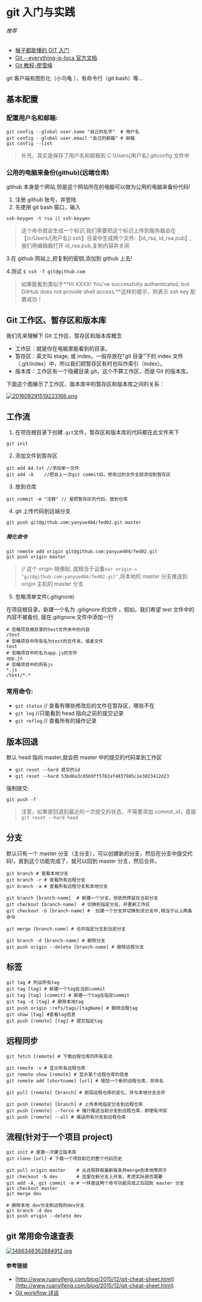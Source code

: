 # git 入门与实践

###### 推荐

- [猴子都能懂的 GIT 入门](https://backlog.com/git-tutorial/cn/)
- [Git --everything-is-loca 官方文档](https://git-scm.com/book/zh/v2)
- [Git 教程-廖雪峰](https://www.liaoxuefeng.com/wiki/0013739516305929606dd18361248578c67b8067c8c017b000)

git 客户端有图形化（小乌龟 ），有命令行（git bash）等...

## 基本配置

### 配置用户名和邮箱:

```shell
git config --global user.name "自己的名字"  # 用户名
git config --global user.email "自己的邮箱" # 邮箱
git config --list
```

> 补充，其实是保存了用户名和邮箱到 C:\\Users\[用户名\].gitconfig 文件中

### 公用的电脑来备份(github)(远端仓库)

github 本身是个网站,但是这个网站所在的电脑可以做为公用的电脑来备份代码!

1.  注册 github 账号，并登陆
2.  先使用 git bash 窗口，输入

```shell
ssh-keygen -t rsa || ssh-keygen
```

> 这个命令就会生成一个标识,我们需要把这个标识上传到服务器会在 【/c/Users/\[用户名\]/.ssh】目录中生成两个文件:【id_rsa, id_rsa.pub】, 我们用编辑器打开 id_rsa.pub,复制内容并关闭

3.在 github 网站上,把复制的密钥,添加到 github 上去!

4.测试 `$ ssh -T git@github.com`

> 如果能看到类似于\*\*Hi XXXX! You've successfully authenticated, but GitHub does not provide shell access.\*\*这样的提示，则表示 ssh key 配置成功！

## Git 工作区、暂存区和版本库

我们先来理解下 Git 工作区、暂存区和版本库概念

- 工作区：就是你在电脑里能看到的目录。
- 暂存区：英文叫 stage, 或 index。一般存放在"git 目录"下的 index 文件（.git/index）中，所以我们把暂存区有时也叫作索引（index）。
- 版本库：工作区有一个隐藏目录.git，这个不算工作区，而是 Git 的版本库。

下面这个图展示了工作区、版本库中的暂存区和版本库之间的关系：

[![201609291519223166.png](https://camo.githubusercontent.com/5da44aa168384787dd9e49fc699c514e8797c9e1/687474703a2f2f7777312e73696e61696d672e636e2f6c617267652f64663535316561356c7931673866303968733031396a32306a65303933646a6c2e6a7067)](https://camo.githubusercontent.com/5da44aa168384787dd9e49fc699c514e8797c9e1/687474703a2f2f7777312e73696e61696d672e636e2f6c617267652f64663535316561356c7931673866303968733031396a32306a65303933646a6c2e6a7067)

## 工作流

1.  在项目根目录下创建`.git`文件，暂存区和版本库的代码都在此文件夹下

```shell
git init
```

2.  添加文件到暂存区

```shell
git add A4.txt //添加单一文件
git add -A    //把自上一次git commit后，修改过的文件全部添加到暂存区
```

3.  放到仓库

```shell
git commit -m "注释" // 是把暂存区的代码，放到仓库
```

4.  git 上传代码到远端分支

```shell
git push git@github.com:yanyue404/fed02.git master
```

##### 简化命令

```shell
git remote add origin git@github.com:yanyue404/fed02.git
git push origin master
```

> // 这个 origin 随便起, 就相当于设置`var origin = "git@github.com:yanyue404/fed02.git"`,将本地的 master 分支推送到 origin 主机的 master 分支

5.  忽略清单文件(.gitignore)

在项目根目录，新建一个名为 .gitignore 的文件 。假如，我们希望 test 文件中的内容不被备份, 就在.gitignore 文件中添加一行

```shell
# 忽略项目根目录的test文件夹中的内容
/test
# 忽略项目中所有名为test的文件夹，或者文件
test
# 忽略项目中的名为app.js的文件
app.js
# 忽略项目中的所有js
*.js
/test/*.*
```

### 常用命令:

- `git status` // 查看有哪些修改后的文件在暂存区，哪些不在
- `git log` //只能看到 head 指向之前的提交记录
- `git reflog` // 查看所有的操作记录

## 版本回退

默认 head 指向 master,就会把 master 中的提交的代码拿到工作区

- `git reset --hard 提交的id`
- `git reset --hard 53bd6a3cd5b9ff5782af4837985c1e3023412d23`

强制提交:

```shell
git push -f
```

> 注意，如果是回退到最近的一次提交的状态，不需要添加 commit_id，直接 `git reset --hard head`

## 分支

默认只有一个 master 分支（主分支），可以创建新的分支，然后在分支中提交代码!，直到这个功能完成了，就可以回到 master 分支，然后合并。

```shell
git branch # 查看本地分支
git branch -r # 查看所有远程分支
git branch -a # 查看所有远程分支和本地分支

git branch [branch-name]  # 新建一个分支，但依然停留在当前分支
git checkout [branch-name]  # 切换到指定分支，并更新工作区
git checkout -b [branch-name] #  创建一个分支并切换到该分支中,相当于以上两条命令

git merge [branch-name] # 合并指定分支到当前分支

git branch -d [branch-name] # 删除分支
git push origin --delete [branch-name] # 删除远程分支
```

## 标签

```shell
git tag # 列出所有tag
git tag [tag] # 新建一个tag在当前commit
git tag [tag] [commit] # 新建一个tag在指定commit
git tag -d [tag] # 删除本地tag
git push origin :refs/tags/[tagName] # 删除远程tag
git show [tag] #查看tag信息
git push [remote] [tag] # 提交指定tag
```

## 远程同步

```shell
git fetch [remote] # 下载远程仓库的所有变动

git remote -v # 显示所有远程仓库
git remote show [remote] # 显示某个远程仓库的信息
git remote add [shortname] [url] # 增加一个新的远程仓库，并命名

git pull [remote] [branch] # 取回远程仓库的变化，并与本地分支合并

git push [remote] [branch] # 上传本地指定分支到远程仓库
git push [remote] --force # 强行推送当前分支到远程仓库，即使有冲突
git push [remote] --all # 推送所有分支到远程仓库
```

## 流程(针对于一个项目 project)

```shell
git init # 是第一次建立版本库
git clone [url] # 下载一个项目和它的整个代码历史

git pull origin master    # 从远程获取最新版本并merge到本地等同于
git checkout -b dev       # 这里在新分支上开发，考虑实际是否需要
git add -A, git commit -m # 一样是这两个命令功能完成之后回到 master 分支
git checkout master
git merge dev

# 删除本地 dev分支和远程的dev分支
git branch -d dev
git push origin --delete dev
```

## git 常用命令速查表

[![1486348362884912.jpg](https://camo.githubusercontent.com/0292788da54eb2ebfcdc0107011690a1d4e7d66b/687474703a2f2f7777312e73696e61696d672e636e2f6c617267652f64663535316561356c79316738657a7377687036776a32316c6f3134716771752e6a7067)](https://camo.githubusercontent.com/0292788da54eb2ebfcdc0107011690a1d4e7d66b/687474703a2f2f7777312e73696e61696d672e636e2f6c617267652f64663535316561356c79316738657a7377687036776a32316c6f3134716771752e6a7067)

#### 参考链接

- [http://www.ruanyifeng.com/blog/2015/12/git-cheat-sheet.html](http://www.ruanyifeng.com/blog/2015/12/git-cheat-sheet.html)
- [Git workflow 详谈](https://juejin.im/post/5844507761ff4b006c3359a9)
